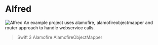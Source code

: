 # Alfred
![Alfred](http://i.imgur.com/bSYZos3.png)
An example project uses alamofire, alamofireobjectmapper and router approach to handle webservice calls.

> Swift 3
> Alamofire
> AlamofireObjectMapper
